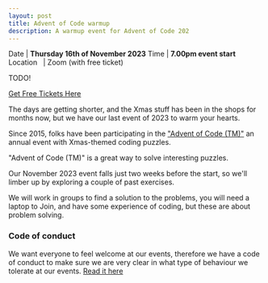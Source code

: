 ```yaml
---
layout: post
title: Advent of Code warmup
description: A warmup event for Advent of Code 202
---
```


Date | **Thursday 16th of November 2023**
Time | **7.00pm event start**
Location &nbsp; | Zoom (with free ticket)

TODO!

[Get Free Tickets Here](https://www.eventbrite.co.uk/e/beyond-the-stage-lights-freddie-mercurys-electric-encore-as-a-developer-tickets-735311365087?aff=oddtdtcreator)

The days are getting shorter, and the Xmas stuff has been in the shops for months now, but we have our last event of 2023 to warm your hearts.

Since 2015, folks have been participating in the ["Advent of Code (TM)"](https://en.wikipedia.org/wiki/Advent_of_Code) an annual event with Xmas-themed coding puzzles.

"Advent of Code (TM)" is a great way to solve interesting puzzles.

Our November 2023 event falls just two weeks before the start, so we'll limber up by exploring a couple of past exercises.

We will work in groups to find a solution to the problems, you will need a laptop to Join, and have some experience of coding, but these are about problem solving.

### Code of conduct

We want everyone to feel welcome at our events, therefore we have a code of conduct to make sure we are very clear in what type of behaviour we tolerate at our events.
[Read it here](https://www.codecraftuk.org/code-of-conduct.html)
